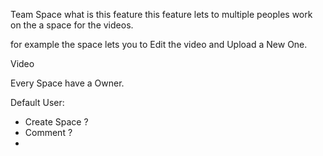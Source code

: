 Team Space
what is this feature 
this feature lets to multiple peoples work on the a space for the videos.

for example the space lets you to Edit the video and Upload a New One. 

Video 

Every Space have a Owner.


Default User:
- Create Space ? 
- Comment ? 
- 